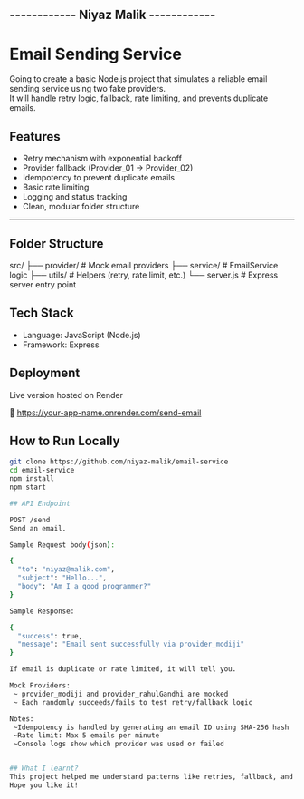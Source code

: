 ## ------------ Niyaz Malik ------------

# Email Sending Service

Going to create a basic Node.js project that simulates a reliable email sending service using two fake providers.  
It will handle retry logic, fallback, rate limiting, and prevents duplicate emails.

## Features

- Retry mechanism with exponential backoff
- Provider fallback (Provider_01 → Provider_02)
- Idempotency to prevent duplicate emails
- Basic rate limiting
- Logging and status tracking
- Clean, modular folder structure

---
## Folder Structure

src/
├── provider/ # Mock email providers
├── service/ # EmailService logic
├── utils/ # Helpers (retry, rate limit, etc.)
└── server.js # Express server entry point

## Tech Stack

- Language: JavaScript (Node.js)
- Framework: Express

## Deployment
   Live version hosted on Render
   
   🔗 https://your-app-name.onrender.com/send-email



## How to Run Locally

```bash
git clone https://github.com/niyaz-malik/email-service
cd email-service
npm install
npm start

## API Endpoint

POST /send
Send an email.

Sample Request body(json): 

{
  "to": "niyaz@malik.com",
  "subject": "Hello...",
  "body": "Am I a good programmer?"
}

Sample Response:

{
  "success": true,
  "message": "Email sent successfully via provider_modiji"
}

If email is duplicate or rate limited, it will tell you.

Mock Providers:
 ~ provider_modiji and provider_rahulGandhi are mocked
 ~ Each randomly succeeds/fails to test retry/fallback logic

Notes:
 ~Idempotency is handled by generating an email ID using SHA-256 hash
 ~Rate limit: Max 5 emails per minute
 ~Console logs show which provider was used or failed


## What I learnt?
This project helped me understand patterns like retries, fallback, and rate limiting.
Hope you like it!
